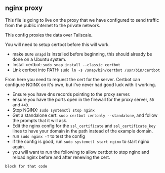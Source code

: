 ## nginx proxy 

This file is going to live on the proxy that we have configured to send traffic from the public internet to the private network.

This config proxies the data over Tailscale.

You will need to setup certbot before this will work.

- make sure `snapd` is installed before beginning, this should already be done on a Ubuntu system.
- Install certbot: `sudo snap install --classic certbot`
- Link certbot into PATH: `sudo ln -s /snap/bin/certbot /usr/bin/certbot`

From here you need to request the cert for the server. Certbot can configure NGINX on it's own, but i've never had good luck with it working.

- Ensure you have dns records pointing to the proxy server.
- ensure you have the ports open in the firewall for the proxy server, `80` and `443`.
- Stop NGINX: `sudo systemctl stop nginx`
- Get a standalone cert: `sudo certbot certonly --standalone`, and follow the prompts that it will ask.
- Edit the nginx config for the `ssl_certificate` and `ssl_certificate_key` lines to have your domain in the path instead of the example domain.
- run `sudo nginx -T` to test the config
- if the config is good, run `sudo systemctl start nginx` to start nginx again.
- you will want to run the following to allow certbot to stop nginx and reload nginx before and after renewing the cert.

```bash
block for that code
```